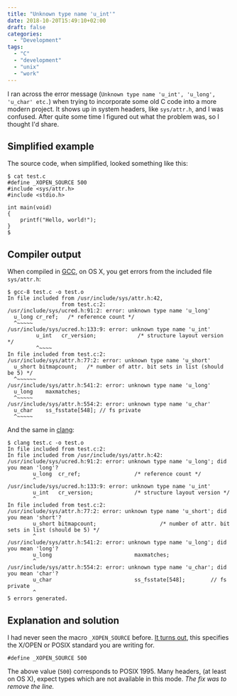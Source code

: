 ```yaml
---
title: "Unknown type name 'u_int'"
date: 2018-10-20T15:49:10+02:00
draft: false
categories:
  - "Development"
tags:
  - "C"
  - "development"
  - "unix"
  - "work"
---
```


I ran across the error message (`Unknown type name 'u_int', 'u_long', 'u_char' etc.`) when trying to incorporate some old C code into a more modern project.
It shows up in system headers, like `sys/attr.h`, and I was confused.
After quite some time I figured out what the problem was, so I thought I'd share.

## Simplified example

The source code, when simplified, looked something like this:

```
$ cat test.c
#define _XOPEN_SOURCE 500
#include <sys/attr.h>
#include <stdio.h>

int main(void)
{
    printf("Hello, world!");
}
$
```

## Compiler output

When compiled in [GCC](https://gcc.gnu.org/), on OS X, you get errors from the included file `sys/attr.h`:
```
$ gcc-8 test.c -o test.o
In file included from /usr/include/sys/attr.h:42,
                 from test.c:2:
/usr/include/sys/ucred.h:91:2: error: unknown type name 'u_long'
  u_long cr_ref;   /* reference count */
  ^~~~~~
/usr/include/sys/ucred.h:133:9: error: unknown type name 'u_int'
         u_int   cr_version;             /* structure layout version */
         ^~~~~
In file included from test.c:2:
/usr/include/sys/attr.h:77:2: error: unknown type name 'u_short'
  u_short bitmapcount;   /* number of attr. bit sets in list (should be 5) */
  ^~~~~~~
/usr/include/sys/attr.h:541:2: error: unknown type name 'u_long'
  u_long    maxmatches;
  ^~~~~~
/usr/include/sys/attr.h:554:2: error: unknown type name 'u_char'
  u_char    ss_fsstate[548]; // fs private
  ^~~~~~
```

And the same in [clang](https://clang.llvm.org/):
```
$ clang test.c -o test.o
In file included from test.c:2:
In file included from /usr/include/sys/attr.h:42:
/usr/include/sys/ucred.h:91:2: error: unknown type name 'u_long'; did you mean 'long'?
        u_long  cr_ref;                 /* reference count */
        ^
/usr/include/sys/ucred.h:133:9: error: unknown type name 'u_int'
        u_int   cr_version;             /* structure layout version */
        ^
In file included from test.c:2:
/usr/include/sys/attr.h:77:2: error: unknown type name 'u_short'; did you mean 'short'?
        u_short bitmapcount;                    /* number of attr. bit sets in list (should be 5) */
        ^
/usr/include/sys/attr.h:541:2: error: unknown type name 'u_long'; did you mean 'long'?
        u_long                          maxmatches;
        ^
/usr/include/sys/attr.h:554:2: error: unknown type name 'u_char'; did you mean 'char'?
        u_char                          ss_fsstate[548];        // fs private
        ^
5 errors generated.
```

## Explanation and solution

I had never seen the macro `_XOPEN_SOURCE` before.
[It turns out](https://stackoverflow.com/questions/5378778/what-does-d-xopen-source-do-mean), this specifies the X/OPEN or POSIX standard you are writing for.

```
#define _XOPEN_SOURCE 500
```

The above value (`500`) corresponds to POSIX 1995.
Many headers, (at least on OS X), expect types which are not available in this mode.
_The fix was to remove the line._
